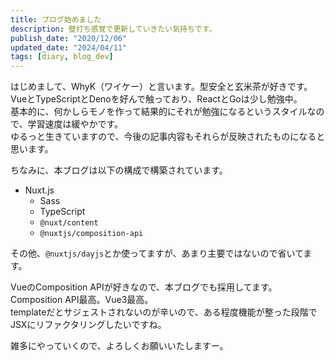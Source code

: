 ```yaml
---
title: ブログ始めました
description: 壁打ち感覚で更新していきたい気持ちです。
publish_date: "2020/12/06"
updated_date: "2024/04/11"
tags: [diary, blog_dev]
---
```


はじめまして、WhyK（ワイケー）と言います。型安全と玄米茶が好きです。VueとTypeScriptとDenoを好んで触っており、ReactとGoは少し勉強中。  
基本的に、何かしらモノを作って結果的にそれが勉強になるというスタイルなので、学習速度は緩やかです。  
ゆるっと生きていますので、今後の記事内容もそれらが反映されたものになると思います。

ちなみに、本ブログは以下の構成で構築されています。

- Nuxt.js
  - Sass
  - TypeScript
  - `@nuxt/content`
  - `@nuxtjs/composition-api`

その他、`@nuxtjs/dayjs`とか使ってますが、あまり主要ではないので省いてます。

VueのComposition APIが好きなので、本ブログでも採用してます。Composition API最高。Vue3最高。  
templateだとサジェストされないのが辛いので、ある程度機能が整った段階でJSXにリファクタリングしたいですね。

雑多にやっていくので、よろしくお願いいたしますー。
